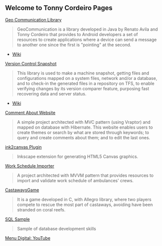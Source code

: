 ## Welcome to Tonny Cordeiro Pages

[Geo Communication Library](https://github.com/tonnycordeiro/GeoCommunicationLibrary)
> GeoCommunication is a library developed in Java by Renato Avila and Tonny Cordeiro that provides to Android developers a set of resources to create applications where a device can send a message to another one since the first is "pointing" at the second.
- [Wiki](https://github.com/tonnycordeiro/GeoCommunicationLibrary/wiki)

[Version Control Snapshot](https://github.com/tonnycordeiro/VersionControlSnapshot)
>This library is used to make a machine snapshot, getting files and configurations mapped on a system files, network and/or a database, and to check-in the generated files in a repository on TFS, to enable verifying changes by its version comparer feature, purposing fast recovering data and server status.
- [Wiki](https://github.com/tonnycordeiro/VersionControlSnapshot/wiki)

[Comment About Website](https://github.com/tonnycordeiro/CommentAboutWebsite)
> A simple project architected with MVC pattern (using Vraptor) and mapped on database with Hibernate. This website enables users to create themes or search by what are stored through keywords; to query and create comments about them; and to edit the last ones.

[ink2canvas Plugin](https://github.com/tonnycordeiro/ink2canvas)
> Inkscape extension for generating HTML5 Canvas graphics.

[Work Schedule Importer](https://github.com/tonnycordeiro/WorkScheduleImporter)
> A project architected with MVVM pattern that provides resources to import and validate work schedule of ambulances' crews.

[CastawaysGame](https://github.com/tonnycordeiro/CastawaysGame)
> It is a game developed in C, with Allegro library, where two players compete to rescue the most part of castaways, avoiding have been stranded on coral reefs.

[SQL Sample](https://github.com/tonnycordeiro/SQL_Sample)
> Sample of database development skills

[Menu Digital: YouTube](https://www.youtube.com/watch?v=pLLDiW5eZvs)


